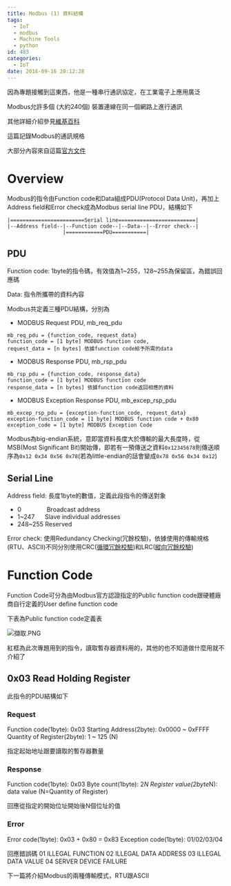 ```yaml
---
title: Modbus (1) 資料結構
tags:
  - IoT
  - modbus
  - Machine Tools
  - python
id: 483
categories:
  - IoT
date: 2016-09-16 20:12:28
---
```


因為專題接觸到這東西，他是一種串行通訊協定，在工業電子上應用廣泛

Modbus允許多個 (大約240個) 裝置連線在同一個網路上進行通訊

其他詳細介紹參見[維基百科](https://zh.wikipedia.org/wiki/Modbus)

<!--more-->

這篇記錄Modbus的通訊規格

大部分內容來自這篇[官方文件](http://www.modbus.org/docs/Modbus_over_serial_line_V1_02.pdf)

# Overview

Modbus的指令由Function code和Data組成PDU(Protocol Data Unit)，再加上Address field和Error check成為Modbus serial line PDU，結構如下
```
|========================Serial line=========================|
|--Address field--|--Function code--|--Data--|--Error check--|
                  |============PDU===========|
```

## PDU

Function code: 1byte的指令碼，有效值為1~255，128~255為保留區，為錯誤回應碼

Data: 指令所攜帶的資料內容

Modbus共定義三種PDU結構，分別為

*   MODBUS Request PDU, mb_req_pdu
```
mb_req_pdu = {function_code, request_data}
function_code = [1 byte] MODBUS function code,
request_data = [n bytes] 依據function code給予所需的data
```

*   MODBUS Response PDU, mb_rsp_pdu
```
mb_rsp_pdu = {function_code, response_data}
function_code = [1 byte] MODBUS function code
response_data = [n bytes] 依據function code返回相應的資料
```

*   MODBUS Exception Response PDU, mb_excep_rsp_pdu
```
mb_excep_rsp_pdu = {exception-function_code, request_data}
exception-function_code = [1 byte] MODBUS function code + 0x80  exception_code = [1 byte] MODBUS Exception Code
```
Modbus為big-endian系統，意即當資料長度大於傳輸的最大長度時，從MSB(Most Significant Bit)開始傳，即若有一預傳送之資料`0x12345678`則傳送順序為`0x12 0x34 0x56 0x78`(若為little-endian的話會變成`0x78 0x56 0x34 0x12`)

## Serial Line

Address field: 長度1byte的數值，定義此段指令的傳送對象
- 0               Broadcast address
- 1~247      Slave individual addresses
- 248~255 Reserved

Error check: 使用Redundancy Checking(冗餘校驗)，依據使用的傳輸規格(RTU、ASCII)不同分別使用CRC([循環冗餘校驗](https://zh.wikipedia.org/wiki/%E5%BE%AA%E7%92%B0%E5%86%97%E9%A4%98%E6%A0%A1%E9%A9%97))和LRC([縱向冗餘校驗](https://zh.wikipedia.org/wiki/%E7%BA%B5%E5%90%91%E5%86%97%E4%BD%99%E6%A0%A1%E9%AA%8C))

# Function Code

Function Code可分為由Modbus官方認證指定的Public function code跟硬體廠商自行定義的User define function code

下表為Public function code定義表

![擷取.PNG](https://team6612.files.wordpress.com/2016/09/e693b7e58f964.png)

紅框為此次專題用到的指令，讀取暫存器資料用的，其他的也不知道做什麼用就不介紹了

## 0x03 Read Holding Register

此指令的PDU結構如下

### Request

Function code(1byte): 0x03
Starting Address(2byte): 0x0000 ~ 0xFFFF
Quantity of Register(2byte): 1 ~ 125 (N)

指定起始地址跟要讀取的暫存器數量

### Response

Function code(1byte): 0x03
Byte count(1byte): 2*N
Register value(2byte*N): data value
(N=Quantity of Register)

回應從指定的開始位址開始後N個位址的值

### Error

Error code(1byte): 0x03 + 0x80 = 0x83
Exception code(1byte): 01/02/03/04

回應錯誤碼
01 ILLEGAL FUNCTION
02 ILLEGAL DATA ADDRESS
03 ILLEGAL DATA VALUE
04 SERVER DEVICE FAILURE

下一篇將介紹Modbus的兩種傳輸模式，RTU跟ASCII
